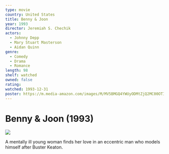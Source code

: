 ```yaml
---
type: movie
country: United States
title: Benny & Joon
year: 1993
director: Jeremiah S. Chechik
actors:
  - Johnny Depp
  - Mary Stuart Masterson
  - Aidan Quinn
genre:
  - Comedy
  - Drama
  - Romance
length: 98
shelf: watched
owned: false
rating:
watched: 1993-12-31
poster: https://m.media-amazon.com/images/M/MV5BMGQ4YWUyODMtZjQ2MC00OTI4LWE0MzItZmJkZDc5NDcxN2Y5XkEyXkFqcGc@._V1_SX300.jpg
---
```


# Benny & Joon (1993)

![](https://m.media-amazon.com/images/M/MV5BMGQ4YWUyODMtZjQ2MC00OTI4LWE0MzItZmJkZDc5NDcxN2Y5XkEyXkFqcGc@._V1_SX300.jpg)

A mentally ill young woman finds her love in an eccentric man who models himself after Buster Keaton.